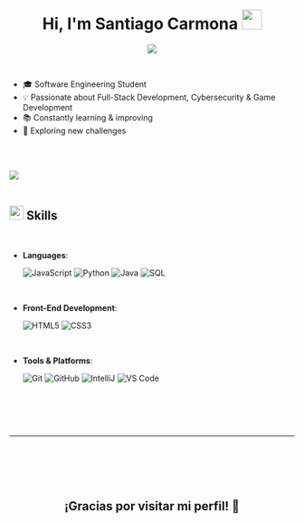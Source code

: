 <h1 align="center"><b>Hi, I'm Santiago Carmona </b><img src="https://media.giphy.com/media/hvRJCLFzcasrR4ia7z/giphy.gif" width="35"></h1>

<p align="center">
  <img src="https://readme-typing-svg.herokuapp.com?font=Time+New+Roman&color=cyan&size=25&center=true&vCenter=true&width=600&height=100&lines=¡Hola,+bienvenido+a+mi+GitHub!;Aquí+encontrarás+quién+soy+y+qué+hago;Las+tecnologías+que+manejo+y+uso;Entre+otras+cosas+sobre+mi.;Siempre+aprendiendo+y+mejorando+🚀"></a>
</p>

<br>

- 🎓 Software Engineering Student  
- 💡 Passionate about Full-Stack Development, Cybersecurity & Game Development  
- 📚 Constantly learning & improving  
- 🚀 Exploring new challenges  

<br><br>

<img src="https://user-images.githubusercontent.com/73097560/115834477-dbab4500-a447-11eb-908a-139a6edaec5c.gif"><br><br>

## <img src="https://media2.giphy.com/media/QssGEmpkyEOhBCb7e1/giphy.gif?cid=ecf05e47a0n3gi1bfqntqmob8g9aid1oyj2wr3ds3mg700bl&rid=giphy.gif" width ="25"><b> Skills</b>
<br>

<p align="center">

- **Languages**:
    
    ![JavaScript](https://img.shields.io/badge/JavaScript-%23F7DF1E.svg?style=for-the-badge&logo=javascript&logoColor=black)
    ![Python](https://img.shields.io/badge/Python-%2314354C.svg?style=for-the-badge&logo=python&logoColor=white)
    ![Java](https://img.shields.io/badge/Java-%23ED8B00.svg?style=for-the-badge&logo=openjdk&logoColor=white)
    ![SQL](https://img.shields.io/badge/SQL-%230075A8.svg?style=for-the-badge&logo=postgresql&logoColor=white)

<br>   
    
- **Front-End Development**:

   ![HTML5](https://img.shields.io/badge/HTML5-%23E34F26.svg?style=for-the-badge&logo=html5&logoColor=white)
   ![CSS3](https://img.shields.io/badge/CSS-%231572B6.svg?style=for-the-badge&logo=css3&logoColor=white)

<br>

- **Tools & Platforms**:

    ![Git](https://img.shields.io/badge/Git-%23F05033.svg?style=for-the-badge&logo=git&logoColor=white)
    ![GitHub](https://img.shields.io/badge/GitHub-%23121011.svg?style=for-the-badge&logo=github&logoColor=white)
    ![IntelliJ](https://img.shields.io/badge/IntelliJ%20IDEA-%23000000.svg?style=for-the-badge&logo=intellij-idea&logoColor=white)
    ![VS Code](https://img.shields.io/badge/VS%20Code-%23007ACC.svg?style=for-the-badge&logo=visual-studio-code&logoColor=white)

<br>

</p>

<br>
<br>

-----

<br>


<br>
<br>
<br>

<div align='center'>

## <b> ¡Gracias por visitar mi perfil! 🚀</b>

</div>
<br>
<br>
<br>
<br>
